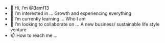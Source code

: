 - 👋 Hi, I’m @Bamf13
- 👀 I’m interested in ... Growth and experiencing everything
- 🌱 I’m currently learning ... Who I am
- 💞️ I’m looking to collaborate on ... A new business/ sustainable life style venture 
- 📫 How to reach me ...

<!---
Bamf13/Bamf13 is a ✨ special ✨ repository because its `README.md` (this file) appears on your GitHub profile.
You can click the Preview link to take a look at your changes.
--->
